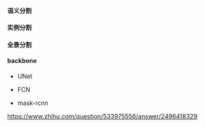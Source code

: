 #### 语义分割

#### 实例分割

#### 全景分割

#### backbone
* UNet

* FCN

* mask-rcnn


https://www.zhihu.com/question/533975556/answer/2496418329